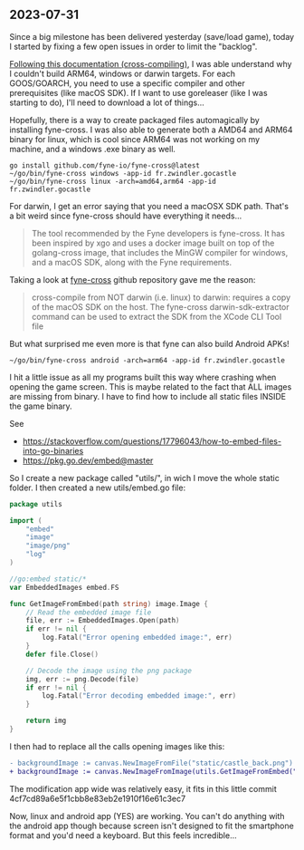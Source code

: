 ## 2023-07-31

Since a big milestone has been delivered yesterday (save/load game), today I started by fixing a few open issues in order to limit the "backlog".

[Following this documentation (cross-compiling)](https://developer.fyne.io/started/cross-compiling), I was able understand why I couldn't build ARM64, windows or darwin targets. For each GOOS/GOARCH, you need to use a specific compiler and other prerequisites (like macOS SDK). If I want to use goreleaser (like I was starting to do), I'll need to download a lot of things...

Hopefully, there is a way to create packaged files automagically by installing fyne-cross. I was also able to generate both a AMD64 and ARM64 binary for linux, which is cool since ARM64 was not working on my machine, and a windows .exe binary as well.

```console
go install github.com/fyne-io/fyne-cross@latest
~/go/bin/fyne-cross windows -app-id fr.zwindler.gocastle
~/go/bin/fyne-cross linux -arch=amd64,arm64 -app-id fr.zwindler.gocastle
```

For darwin, I get an error saying that you need a macOSX SDK path. That's a bit weird since fyne-cross should have everything it needs...

> The tool recommended by the Fyne developers is fyne-cross. It has been inspired by xgo and uses a docker image built on top of the golang-cross image, that includes the MinGW compiler for windows, and a macOS SDK, along with the Fyne requirements.

Taking a look at [fyne-cross](https://github.com/fyne-io/fyne-cross) github repository gave me the reason:

> cross-compile from NOT darwin (i.e. linux) to darwin: requires a copy of the macOS SDK on the host. The fyne-cross darwin-sdk-extractor command can be used to extract the SDK from the XCode CLI Tool file

But what surprised me even more is that fyne can also build Android APKs!

```console
~/go/bin/fyne-cross android -arch=arm64 -app-id fr.zwindler.gocastle
```

I hit a little issue as all my programs built this way where crashing when opening the game screen. This is maybe related to the fact that ALL images are missing from binary. I have to find how to include all static files INSIDE the game binary.

See 
* https://stackoverflow.com/questions/17796043/how-to-embed-files-into-go-binaries
* https://pkg.go.dev/embed@master

So I create a new package called "utils/", in wich I move the whole static folder. I then created a new utils/embed.go file:

```go
package utils

import (
	"embed"
	"image"
	"image/png"
	"log"
)

//go:embed static/*
var EmbeddedImages embed.FS

func GetImageFromEmbed(path string) image.Image {
	// Read the embedded image file
	file, err := EmbeddedImages.Open(path)
	if err != nil {
		log.Fatal("Error opening embedded image:", err)
	}
	defer file.Close()

	// Decode the image using the png package
	img, err := png.Decode(file)
	if err != nil {
		log.Fatal("Error decoding embedded image:", err)
	}

	return img
}
```

I then had to replace all the calls opening images like this:

```diff
- backgroundImage := canvas.NewImageFromFile("static/castle_back.png")
+ backgroundImage := canvas.NewImageFromImage(utils.GetImageFromEmbed("static/castle_back.png"))
```

The modification app wide was relatively easy, it fits in this little commit 4cf7cd89a6e5f1cbb8e83eb2e1910f16e61c3ec7

Now, linux and android app (YES) are working. You can't do anything with the android app though because screen isn't designed to fit the smartphone format and you'd need a keyboard. But this feels incredible...